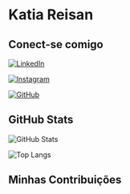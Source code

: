 
# Katia Reisan 

## Conect-se comigo
[![LinkedIn](https://img.shields.io/badge/LinkedIn-0077B5?style=for-the-badge&logo=linkedin&logoColor=white)](https://www.linkedin.com/in/katiareisan/)

[![Instagram](https://img.shields.io/badge/-Instagram-%23E4405F?style=for-the-badge&logo=instagram&logoColor=white)](https://www.instagram.com/katiareisan/)

[![GitHub](https://img.shields.io/badge/GitHub-100000?style=for-the-badge&logo=github&logoColor=white)](https://github.com/katiareisan)



## GitHub Stats

![GitHub Stats](https://github-readme-stats.vercel.app/api?username=katiareisan&theme=transparent&bg_color=000&border_color=30A3DC&show_icons=true&icon_color=30A3DC&title_color=E94D5F&text_color=FFF&hide_title=true)

![Top Langs](https://github-readme-stats-git-masterrstaa-rickstaa.vercel.app/api/top-langs/?username=katiareisan&layout=compact&bg_color=000&border_color=30A3DC&title_color=E94D5F&text_color=FFF&hide_title=true)

## Minhas Contribuições


